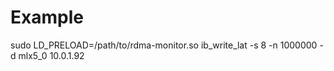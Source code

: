 # Example

sudo LD_PRELOAD=/path/to/rdma-monitor.so ib_write_lat -s 8 -n 1000000 -d mlx5_0 10.0.1.92
